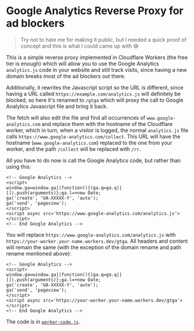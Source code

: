 # Google Analytics Reverse Proxy for ad blockers

> Try not to hate me for making it public, but I needed a quick proof of concept and this is what I could came up with 😅

This is a simple reverse proxy implemented in Cloudflare Workers (the free tier is enough) which will allow you to use the Google Analytics `analytics.js` code in your website and still track visits, since having a new domain breaks most of the ad blockers out there.

Additionally, it rewrites the Javascript script so the URL is different, since having a URL called `https://example.com/analytics.js` will definitely be blocked, so here it's renamed to `/gtga` which will proxy the call to Google Analytics Javascript file and bring it back.

The fetch will also edit the file and find all occurrences of `www.google-analytics.com` and replace them with the hostname of the Cloudflare worker, which in turn, when a visitor is logged, the normal `analytics.js` file calls `https://www.google-analytics.com/collect`. This URL will have the hostname (`www.google-analytics.com`) replaced to the one from your worker, and the path `/collect` will be replaced with `/rr`.

All you have to do now is call the Google Analytics code, but rather than using this:

```
<!-- Google Analytics -->
<script>
window.ga=window.ga||function(){(ga.q=ga.q||[]).push(arguments)};ga.l=+new Date;
ga('create', 'UA-XXXXX-Y', 'auto');
ga('send', 'pageview');
</script>
<script async src='https://www.google-analytics.com/analytics.js'></script>
<!-- End Google Analytics -->
```

You will replace `https://www.google-analytics.com/analytics.js` with `https://your-worker.your-name.workers.dev/gtga`. All headers and content will remain the same (with the exception of the domain rename and path rename mentioned above):

```
<!-- Google Analytics -->
<script>
window.ga=window.ga||function(){(ga.q=ga.q||[]).push(arguments)};ga.l=+new Date;
ga('create', 'UA-XXXXX-Y', 'auto');
ga('send', 'pageview');
</script>
<script async src='https://your-worker.your-name.workers.dev/gtga'></script>
<!-- End Google Analytics -->
```

The code is in [`worker-code.js`](worker-code.js). 
